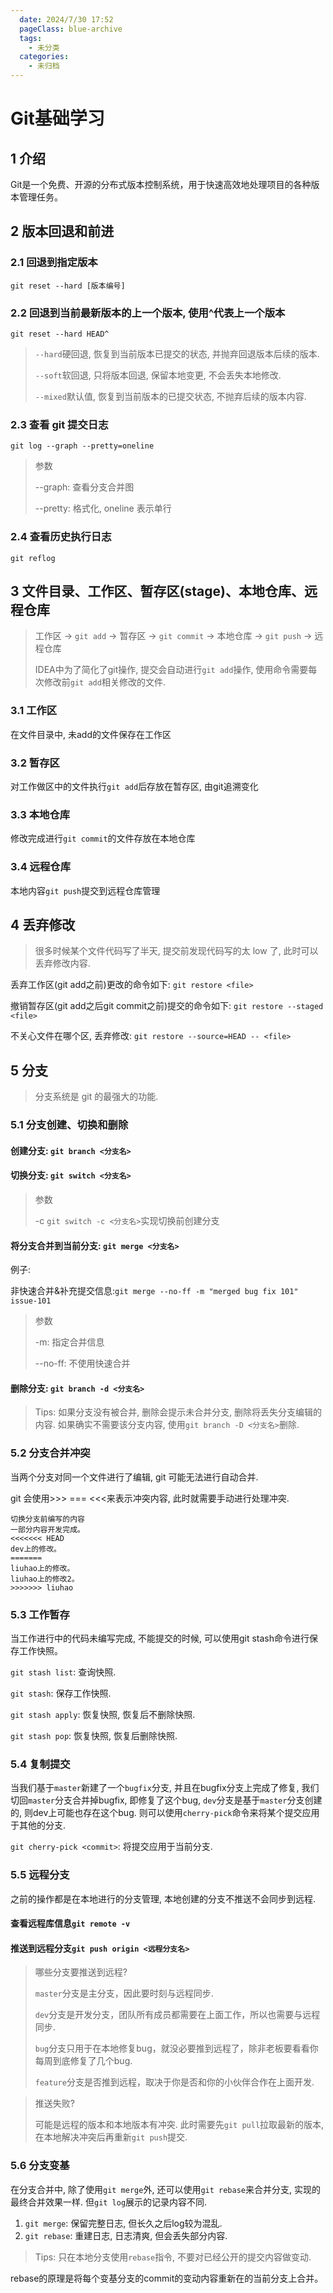 ```yaml
---
  date: 2024/7/30 17:52
  pageClass: blue-archive
  tags:
    - 未分类
  categories:
    - 未归档
---
```


# Git基础学习

## 1 介绍
Git是一个免费、开源的分布式版本控制系统，用于快速高效地处理项目的各种版本管理任务。

## 2 版本回退和前进
### 2.1 回退到指定版本
`git reset --hard [版本编号]`

### 2.2 回退到当前最新版本的上一个版本, 使用^代表上一个版本
`git reset --hard HEAD^`

> `--hard`硬回退, 恢复到当前版本已提交的状态, 并抛弃回退版本后续的版本.
>
> `--soft`软回退, 只将版本回退, 保留本地变更, 不会丢失本地修改.
>
> `--mixed`默认值, 恢复到当前版本的已提交状态, 不抛弃后续的版本内容.

### 2.3 查看 git 提交日志
`git log --graph --pretty=oneline`
> 参数
>
> --graph: 查看分支合并图
>
> --pretty: 格式化, oneline 表示单行

### 2.4 查看历史执行日志
`git reflog`

## 3 文件目录、工作区、暂存区(stage)、本地仓库、远程仓库

> 工作区 -> `git add` -> 暂存区 -> `git commit` -> 本地仓库 -> `git push` -> 远程仓库
>
> IDEA中为了简化了git操作, 提交会自动进行`git add`操作, 使用命令需要每次修改前`git add`相关修改的文件.

### 3.1 工作区
在文件目录中, 未add的文件保存在工作区

### 3.2 暂存区
对工作做区中的文件执行`git add`后存放在暂存区, 由git追溯变化

### 3.3 本地仓库
修改完成进行`git commit`的文件存放在本地仓库

### 3.4 远程仓库
本地内容`git push`提交到远程仓库管理

## 4 丢弃修改
> 很多时候某个文件代码写了半天, 提交前发现代码写的太 low 了, 此时可以丢弃修改内容.

丢弃工作区(git add之前)更改的命令如下: `git restore <file>`

撤销暂存区(git add之后git commit之前)提交的命令如下: `git restore --staged <file>`

不关心文件在哪个区, 丢弃修改: `git restore --source=HEAD -- <file>`

## 5 分支
> 分支系统是 git 的最强大的功能.

### 5.1 分支创建、切换和删除
#### 创建分支: `git branch <分支名>`

#### 切换分支: `git switch <分支名>`
> 参数
>
> -c `git switch -c <分支名>`实现切换前创建分支

#### 将分支合并到当前分支: `git merge <分支名>`

例子:

非快速合并&补充提交信息:`git merge --no-ff -m "merged bug fix 101" issue-101`
> 参数
>
> -m: 指定合并信息
>
> --no-ff: 不使用快速合并

#### 删除分支: `git branch -d <分支名>`
> Tips: 如果分支没有被合并, 删除会提示未合并分支, 删除将丢失分支编辑的内容. 如果确实不需要该分支内容, 使用`git branch -D <分支名>`删除.

### 5.2 分支合并冲突
当两个分支对同一个文件进行了编辑, git 可能无法进行自动合并.

git 会使用>>> === <<<来表示冲突内容, 此时就需要手动进行处理冲突.

```text
切换分支前编写的内容
一部分内容开发完成。
<<<<<<< HEAD
dev上的修改。
=======
liuhao上的修改。
liuhao上的修改2。
>>>>>>> liuhao
```

### 5.3 工作暂存
当工作进行中的代码未编写完成, 不能提交的时候, 可以使用git stash命令进行保存工作快照。

`git stash list`: 查询快照.

`git stash`: 保存工作快照.

`git stash apply`: 恢复快照, 恢复后不删除快照.

`git stash pop`: 恢复快照, 恢复后删除快照.

### 5.4 复制提交
当我们基于`master`新建了一个`bugfix`分支, 并且在bugfix分支上完成了修复, 我们切回`master`分支合并掉bugfix, 即修复了这个bug, `dev`分支是基于`master`分支创建的, 则dev上可能也存在这个bug. 则可以使用`cherry-pick`命令来将某个提交应用于其他的分支.

`git cherry-pick <commit>`: 将提交应用于当前分支.

### 5.5 远程分支
之前的操作都是在本地进行的分支管理, 本地创建的分支不推送不会同步到远程.

#### 查看远程库信息`git remote -v`

#### 推送到远程分支`git push origin <远程分支名>`
> 哪些分支要推送到远程?
>
> `master`分支是主分支，因此要时刻与远程同步.
>
> `dev`分支是开发分支，团队所有成员都需要在上面工作，所以也需要与远程同步.
>
> `bug`分支只用于在本地修复bug，就没必要推到远程了，除非老板要看看你每周到底修复了几个bug.
>
> `feature`分支是否推到远程，取决于你是否和你的小伙伴合作在上面开发.

> 推送失败?
>
> 可能是远程的版本和本地版本有冲突. 此时需要先`git pull`拉取最新的版本, 在本地解决冲突后再重新`git push`提交.

### 5.6 分支变基
在分支合并中, 除了使用`git merge`外, 还可以使用`git rebase`来合并分支, 实现的最终合并效果一样. 但`git log`展示的记录内容不同.
1. `git merge`: 保留完整日志, 但长久之后log较为混乱.
2. `git rebase`: 重建日志, 日志清爽, 但会丢失部分内容.

> Tips: 只在本地分支使用`rebase`指令, 不要对已经公开的提交内容做变动.

rebase的原理是将每个变基分支的commit的变动内容重新在的当前分支上合并。

